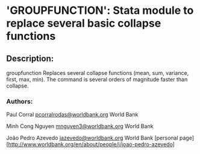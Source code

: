 # 'GROUPFUNCTION': Stata module to replace several basic collapse functions


## Description: 
groupfunction Replaces several collapse functions (mean, sum, variance, first, max, min). The command is several orders of magnitude faster than collapse.


### Authors: 

Paul Corral
[pcorralrodas@worldbank.org](mailto:pcorralrodas@worldbank.org)
World Bank

Minh Cong Nguyen
[mnguyen3@worldbank.org](mailto:mnguyen3@worldbank.org)
World Bank

João Pedro Azevedo
[jazevedo@worldbank.org](mailto:jazevedo@worldbank.org)
World Bank
[personal page][http://www.worldbank.org/en/about/people/j/joao-pedro-azevedo]

